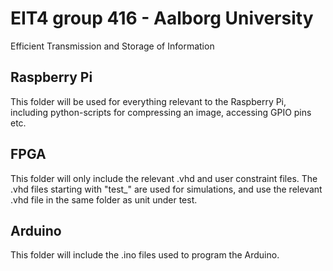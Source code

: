 # EIT4 group 416 - Aalborg University
Efficient Transmission and Storage of Information

## Raspberry Pi
This folder will be used for everything relevant to the Raspberry Pi, including python-scripts for compressing an image, accessing GPIO pins etc.

## FPGA
This folder will only include the relevant .vhd and user constraint files. The .vhd files starting with "test_" are used for simulations, and use the relevant .vhd file in the same folder as unit under test.

## Arduino
This folder will include the .ino files used to program the Arduino.
